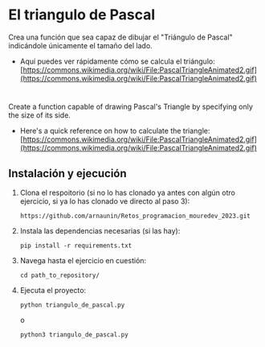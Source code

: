 # El triangulo de Pascal

Crea una función que sea capaz de dibujar el "Triángulo de Pascal" indicándole únicamente el tamaño del lado.
- Aquí puedes ver rápidamente cómo se calcula el triángulo:
  [https://commons.wikimedia.org/wiki/File:PascalTriangleAnimated2.gif](https://commons.wikimedia.org/wiki/File:PascalTriangleAnimated2.gif)

#

Create a function capable of drawing Pascal's Triangle by specifying only the size of its side.  
- Here's a quick reference on how to calculate the triangle:  
  [https://commons.wikimedia.org/wiki/File:PascalTriangleAnimated2.gif](https://commons.wikimedia.org/wiki/File:PascalTriangleAnimated2.gif)

## Instalación y ejecución
1. Clona el respoitorio (si no lo has clonado ya antes con algún otro ejercicio, si ya lo has clonado ve directo al paso 3):
   ```
   https://github.com/arnaunin/Retos_programacion_mouredev_2023.git
   ```
2. Instala las dependencias necesarias (si las hay):
   ```
   pip install -r requirements.txt
   ```
3. Navega hasta el ejercicio en cuestión:
   ```
   cd path_to_repository/
   ```
4. Ejecuta el proyecto:
   ```
   python triangulo_de_pascal.py
   ```
   o
   ```
   python3 triangulo_de_pascal.py
